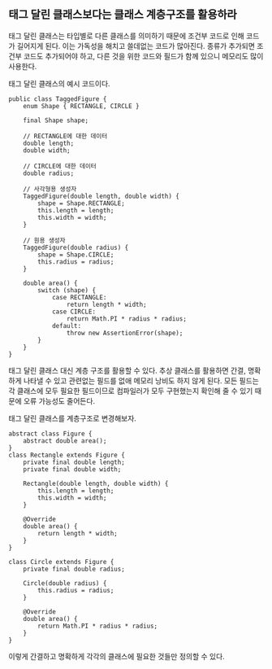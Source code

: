## 태그 달린 클래스보다는 클래스 계층구조를 활용하라

태그 달린 클래스는 타입별로 다른 클래스를 의미하기 때문에 조건부 코드로 인해 코드가 길어지게 된다. 
이는 가독성을 해치고 쓸데없는 코드가 많아진다.
종류가 추가되면 조건부 코드도 추가되어야 하고, 다른 것을 위한 코드와 필드가 함께 있으니 메모리도 많이 사용한다.

태그 달린 클래스의 예시 코드이다.
```
public class TaggedFigure {
    enum Shape { RECTANGLE, CIRCLE }

    final Shape shape;

    // RECTANGLE에 대한 데이터
    double length;
    double width;

    // CIRCLE에 대한 데이터
    double radius;

    // 사각형용 생성자
    TaggedFigure(double length, double width) {
        shape = Shape.RECTANGLE;
        this.length = length;
        this.width = width;
    }

    // 원용 생성자
    TaggedFigure(double radius) {
        shape = Shape.CIRCLE;
        this.radius = radius;
    }

    double area() {
        switch (shape) {
            case RECTANGLE:
                return length * width;
            case CIRCLE:
                return Math.PI * radius * radius;
            default:
                throw new AssertionError(shape);
        }
    }
}

```

태그 달린 클래스 대신 계층 구조를 활용할 수 있다.
추상 클래스를 활용하면 간결, 명확하게 나타낼 수 있고 관련없는 필드를 없애 메모리 낭비도 하지 않게 된다.
모든 필드는 각 클래스에 모두 필요한 필드이므로 컴파일러가 모두 구현했는지 확인해 줄 수 있기 때문에 오류 가능성도 줄어든다.

태그 달린 클래스를 계층구조로 변경해보자.
```
abstract class Figure {
    abstract double area();
}
class Rectangle extends Figure {
    private final double length;
    private final double width;

    Rectangle(double length, double width) {
        this.length = length;
        this.width = width;
    }

    @Override
    double area() {
        return length * width;
    }
}

class Circle extends Figure {
    private final double radius;

    Circle(double radius) {
        this.radius = radius;
    }

    @Override
    double area() {
        return Math.PI * radius * radius;
    }
}

```

이렇게 간결하고 명확하게 각각의 클래스에 필요한 것들만 정의할 수 있다.